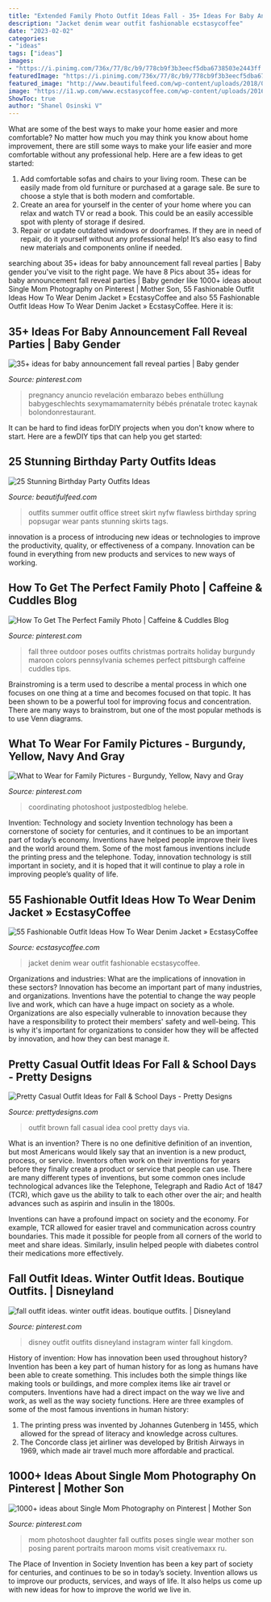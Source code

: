 ```yaml
---
title: "Extended Family Photo Outfit Ideas Fall - 35+ Ideas For Baby Announcement Fall Reveal Parties"
description: "Jacket denim wear outfit fashionable ecstasycoffee"
date: "2023-02-02"
categories:
- "ideas"
tags: ["ideas"]
images:
- "https://i.pinimg.com/736x/77/8c/b9/778cb9f3b3eecf5dba6738503e2443ff.jpg"
featuredImage: "https://i.pinimg.com/736x/77/8c/b9/778cb9f3b3eecf5dba6738503e2443ff.jpg"
featured_image: "http://www.beautifulfeed.com/wp-content/uploads/2018/09/Party-Outfits-13.jpg"
image: "https://i1.wp.com/www.ecstasycoffee.com/wp-content/uploads/2016/10/Denim-Jacket-3.jpg?resize=620%2C929"
ShowToc: true
author: "Shanel Osinski V"
---
```



What are some of the best ways to make your home easier and more comfortable?
No matter how much you may think you know about home improvement, there are still some ways to make your life easier and more comfortable without any professional help. Here are a few ideas to get started: 
1) Add comfortable sofas and chairs to your living room. These can be easily made from old furniture or purchased at a garage sale. Be sure to choose a style that is both modern and comfortable. 
2) Create an area for yourself in the center of your home where you can relax and watch TV or read a book. This could be an easily accessible spot with plenty of storage if desired. 
3) Repair or update outdated windows or doorframes. If they are in need of repair, do it yourself without any professional help! It’s also easy to find new materials and components online if needed.

	

		
searching about 35+ ideas for baby announcement fall reveal parties | Baby gender you've visit to the right page. We have 8 Pics about 35+ ideas for baby announcement fall reveal parties | Baby gender like 1000+ ideas about Single Mom Photography on Pinterest | Mother Son, 55 Fashionable Outfit Ideas How To Wear Denim Jacket » EcstasyCoffee and also 55 Fashionable Outfit Ideas How To Wear Denim Jacket » EcstasyCoffee. Here it is:
		
    
## 35+ Ideas For Baby Announcement Fall Reveal Parties | Baby Gender

<img loading=lazy src="https://i.pinimg.com/736x/2d/64/5c/2d645c75aa710f5e7fb3d7a91720ebed.jpg" onerror="this.onerror=null;this.src='https://tse4.mm.bing.net/th?id=OIP.m9aMq4cM5jdJT6rt3HxP0gAAAA&amp;pid=15.1';" alt="35+ ideas for baby announcement fall reveal parties | Baby gender">

_Source: pinterest.com_

>pregnancy anuncio revelación embarazo bebes enthüllung babygeschlechts sexymamamaternity bébés prénatale trotec kaynak bolondonrestaurant. 

	

It can be hard to find ideas forDIY projects when you don't know where to start. Here are a fewDIY tips that can help you get started: 

    
## 25 Stunning Birthday Party Outfits Ideas

<img loading=lazy src="http://www.beautifulfeed.com/wp-content/uploads/2018/09/Party-Outfits-13.jpg" onerror="this.onerror=null;this.src='https://tse3.mm.bing.net/th?id=OIP.OnqTg35AfurjBSNJVpbVLQHaK8&amp;pid=15.1';" alt="25 Stunning Birthday Party Outfits Ideas">

_Source: beautifulfeed.com_

>outfits summer outfit office street skirt nyfw flawless birthday spring popsugar wear pants stunning skirts tags. 

	

innovation is a process of introducing new ideas or technologies to improve the productivity, quality, or effectiveness of a company. Innovation can be found in everything from new products and services to new ways of working. 

    
## How To Get The Perfect Family Photo | Caffeine &amp; Cuddles Blog

<img loading=lazy src="https://i.pinimg.com/736x/e4/3d/4a/e43d4a6bf5efd860d3e98d98faef6495--family-of-three-photo-ideas-fall-family-photos.jpg" onerror="this.onerror=null;this.src='https://tse2.mm.bing.net/th?id=OIP.E6EVClOsuoB5tSs_6VQFEQHaLv&amp;pid=15.1';" alt="How To Get The Perfect Family Photo | Caffeine &amp; Cuddles Blog">

_Source: pinterest.com_

>fall three outdoor poses outfits christmas portraits holiday burgundy maroon colors pennsylvania schemes perfect pittsburgh caffeine cuddles tips. 

	

Brainstroming is a term used to describe a mental process in which one focuses on one thing at a time and becomes focused on that topic. It has been shown to be a powerful tool for improving focus and concentration. There are many ways to brainstrom, but one of the most popular methods is to use Venn diagrams.

    
## What To Wear For Family Pictures - Burgundy, Yellow, Navy And Gray

<img loading=lazy src="https://i.pinimg.com/736x/77/8c/b9/778cb9f3b3eecf5dba6738503e2443ff.jpg" onerror="this.onerror=null;this.src='https://tse3.mm.bing.net/th?id=OIP.9nHhCGcP-yYlEhcHB5-uqgHaLG&amp;pid=15.1';" alt="What to Wear for Family Pictures - Burgundy, Yellow, Navy and Gray">

_Source: pinterest.com_

>coordinating photoshoot justpostedblog helebe. 

	

Invention: Technology and society
Invention technology has been a cornerstone of society for centuries, and it continues to be an important part of today’s economy. Inventions have helped people improve their lives and the world around them. Some of the most famous inventions include the printing press and the telephone. Today, innovation technology is still important in society, and it is hoped that it will continue to play a role in improving people’s quality of life.

    
## 55 Fashionable Outfit Ideas How To Wear Denim Jacket » EcstasyCoffee

<img loading=lazy src="https://i1.wp.com/www.ecstasycoffee.com/wp-content/uploads/2016/10/Denim-Jacket-3.jpg?resize=620%2C929" onerror="this.onerror=null;this.src='https://tse4.mm.bing.net/th?id=OIP.DajuVrz-a20VKgb6vbcuCgHaLG&amp;pid=15.1';" alt="55 Fashionable Outfit Ideas How To Wear Denim Jacket » EcstasyCoffee">

_Source: ecstasycoffee.com_

>jacket denim wear outfit fashionable ecstasycoffee. 

	

Organizations and industries: What are the implications of innovation in these sectors?
Innovation has become an important part of many industries, and organizations. Inventions have the potential to change the way people live and work, which can have a huge impact on society as a whole. Organizations are also especially vulnerable to innovation because they have a responsibility to protect their members' safety and well-being. This is why it's important for organizations to consider how they will be affected by innovation, and how they can best manage it.

    
## Pretty Casual Outfit Ideas For Fall &amp; School Days - Pretty Designs

<img loading=lazy src="http://www.prettydesigns.com/wp-content/uploads/2014/09/Cool-Brown-Outfit-Idea-for-Women.jpg" onerror="this.onerror=null;this.src='https://tse2.mm.bing.net/th?id=OIP.BQk7BHtbGkl9fCCC1BX7bQHaK_&amp;pid=15.1';" alt="Pretty Casual Outfit Ideas for Fall &amp; School Days - Pretty Designs">

_Source: prettydesigns.com_

>outfit brown fall casual idea cool pretty days via. 

	

What is an invention?
There is no one definitive definition of an invention, but most Americans would likely say that an invention is a new product, process, or service.  Inventors often work on their inventions for years before they finally create a product or service that people can use. 
There are many different types of inventions, but some common ones include technological advances like the Telephone, Telegraph and Radio Act of 1847 (TCR), which gave us the ability to talk to each other over the air; and health advances such as aspirin and insulin in the 1800s. 

Inventions can have a profound impact on society and the economy. For example, TCR allowed for easier travel and communication across country boundaries. This made it possible for people from all corners of the world to meet and share ideas. Similarly, insulin helped people with diabetes control their medications more effectively.

    
## Fall Outfit Ideas. Winter Outfit Ideas. Boutique Outfits. | Disneyland

<img loading=lazy src="https://i.pinimg.com/736x/cc/71/e9/cc71e9c85084f15d1805dfe72a097a1c.jpg" onerror="this.onerror=null;this.src='https://tse2.mm.bing.net/th?id=OIP.j24ymRgTJS_65dERuEKn9QHaHa&amp;pid=15.1';" alt="fall outfit ideas. winter outfit ideas. boutique outfits. | Disneyland">

_Source: pinterest.com_

>disney outfit outfits disneyland instagram winter fall kingdom. 

	

History of invention: How has innovation been used throughout history?
Invention has been a key part of human history for as long as humans have been able to create something. This includes both the simple things like making tools or buildings, and more complex items like air travel or computers. Inventions have had a direct impact on the way we live and work, as well as the way society functions. 
Here are three examples of some of the most famous inventions in human history: 

1) The printing press was invented by Johannes Gutenberg in 1455, which allowed for the spread of literacy and knowledge across cultures. 
2) The Concorde class jet airliner was developed by British Airways in 1969, which made air travel much more affordable and practical.

    
## 1000+ Ideas About Single Mom Photography On Pinterest | Mother Son

<img loading=lazy src="https://i.pinimg.com/736x/92/28/d7/9228d7fe41722dbb0273d144f90c7ed3--single-mom-photography-single-moms.jpg" onerror="this.onerror=null;this.src='https://tse4.mm.bing.net/th?id=OIP.s7wR2BywpIHcGjVYzl94PQHaLH&amp;pid=15.1';" alt="1000+ ideas about Single Mom Photography on Pinterest | Mother Son">

_Source: pinterest.com_

>mom photoshoot daughter fall outfits poses single wear mother son posing parent portraits maroon moms visit creativemaxx ru. 

	

The Place of Invention in Society
Invention has been a key part of society for centuries, and continues to be so in today’s society. Invention allows us to improve our products, services, and ways of life. It also helps us come up with new ideas for how to improve the world we live in.

